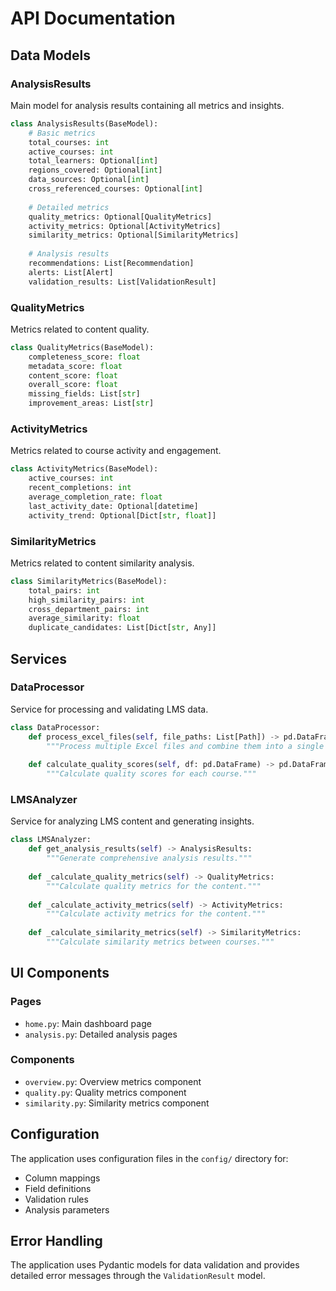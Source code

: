 # API Documentation

## Data Models

### AnalysisResults
Main model for analysis results containing all metrics and insights.

```python
class AnalysisResults(BaseModel):
    # Basic metrics
    total_courses: int
    active_courses: int
    total_learners: Optional[int]
    regions_covered: Optional[int]
    data_sources: Optional[int]
    cross_referenced_courses: Optional[int]
    
    # Detailed metrics
    quality_metrics: Optional[QualityMetrics]
    activity_metrics: Optional[ActivityMetrics]
    similarity_metrics: Optional[SimilarityMetrics]
    
    # Analysis results
    recommendations: List[Recommendation]
    alerts: List[Alert]
    validation_results: List[ValidationResult]
```

### QualityMetrics
Metrics related to content quality.

```python
class QualityMetrics(BaseModel):
    completeness_score: float
    metadata_score: float
    content_score: float
    overall_score: float
    missing_fields: List[str]
    improvement_areas: List[str]
```

### ActivityMetrics
Metrics related to course activity and engagement.

```python
class ActivityMetrics(BaseModel):
    active_courses: int
    recent_completions: int
    average_completion_rate: float
    last_activity_date: Optional[datetime]
    activity_trend: Optional[Dict[str, float]]
```

### SimilarityMetrics
Metrics related to content similarity analysis.

```python
class SimilarityMetrics(BaseModel):
    total_pairs: int
    high_similarity_pairs: int
    cross_department_pairs: int
    average_similarity: float
    duplicate_candidates: List[Dict[str, Any]]
```

## Services

### DataProcessor
Service for processing and validating LMS data.

```python
class DataProcessor:
    def process_excel_files(self, file_paths: List[Path]) -> pd.DataFrame:
        """Process multiple Excel files and combine them into a single DataFrame."""
        
    def calculate_quality_scores(self, df: pd.DataFrame) -> pd.DataFrame:
        """Calculate quality scores for each course."""
```

### LMSAnalyzer
Service for analyzing LMS content and generating insights.

```python
class LMSAnalyzer:
    def get_analysis_results(self) -> AnalysisResults:
        """Generate comprehensive analysis results."""
        
    def _calculate_quality_metrics(self) -> QualityMetrics:
        """Calculate quality metrics for the content."""
        
    def _calculate_activity_metrics(self) -> ActivityMetrics:
        """Calculate activity metrics for the content."""
        
    def _calculate_similarity_metrics(self) -> SimilarityMetrics:
        """Calculate similarity metrics between courses."""
```

## UI Components

### Pages
- `home.py`: Main dashboard page
- `analysis.py`: Detailed analysis pages

### Components
- `overview.py`: Overview metrics component
- `quality.py`: Quality metrics component
- `similarity.py`: Similarity metrics component

## Configuration

The application uses configuration files in the `config/` directory for:
- Column mappings
- Field definitions
- Validation rules
- Analysis parameters

## Error Handling

The application uses Pydantic models for data validation and provides detailed error messages through the `ValidationResult` model. 